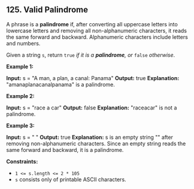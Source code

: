 ## 125. Valid Palindrome

A phrase is a **palindrome** if, after converting all uppercase letters into lowercase letters and removing all non-alphanumeric characters, it reads the same forward and backward. Alphanumeric characters include letters and numbers.

Given a string `s`, return `true` _if it is a **palindrome**, or_ `false` _otherwise_.

**Example 1:**

**Input:** s = "A man, a plan, a canal: Panama"
**Output:** true
**Explanation:** "amanaplanacanalpanama" is a palindrome.

**Example 2:**

**Input:** s = "race a car"
**Output:** false
**Explanation:** "raceacar" is not a palindrome.

**Example 3:**

**Input:** s = " "
**Output:** true
**Explanation:** s is an empty string "" after removing non-alphanumeric characters.
Since an empty string reads the same forward and backward, it is a palindrome.

**Constraints:**

- `1 <= s.length <= 2 * 105`
- `s` consists only of printable ASCII characters.
